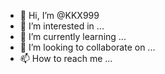 - 👋 Hi, I’m @KKX999
- 👀 I’m interested in ...
- 🌱 I’m currently learning ...
- 💞️ I’m looking to collaborate on ...
- 📫 How to reach me ...

<!---
shuaiqiouba/shuaiqiouba is a ✨ special ✨ repository because its `README.md` (this file) appears on your GitHub profile.
You can click the Preview link to take a look at your changes.
--->
